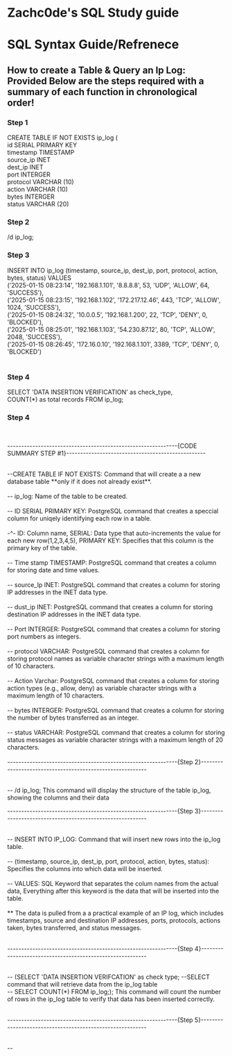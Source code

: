 <h1> Zachc0de's SQL Study guide </h1>
<h1> SQL Syntax Guide/Refrenece 

<h2> How to create a Table & Query an Ip Log:
<BR><P2>Provided Below are the steps required with a summary of each function in chronological order! </P2></h2>

<h3>Step 1</h3>

<P1>CREATE TABLE IF NOT EXISTS ip_log ( <br>
id SERIAL PRIMARY KEY<BR>
timestamp TIMESTAMP  
source_ip INET <BR>
dest_ip INET <BR>
port INTERGER<BR>
protocol VARCHAR (10)<BR>
action VARCHAR (10)<BR>
bytes INTERGER <BR>
status VARCHAR (20) <BR>

<h3> Step 2</h3> 
<p1> /d ip_log; </p1> 
<Br>

<h3> Step 3</h4>
<p1>INSERT INTO ip_log (timestamp, source_ip, dest_ip, port, protocol, action, bytes, status) VALUES<br>
('2025-01-15 08:23:14', '192.168.1.101', '8.8.8.8', 53, 'UDP', 'ALLOW', 64, 'SUCCESS'),<br>
('2025-01-15 08:23:15', '192.168.1.102', '172.217.12.46', 443, 'TCP', 'ALLOW', 1024, 'SUCCESS'),<br>
('2025-01-15 08:24:32', '10.0.0.5', '192.168.1.200', 22, 'TCP', 'DENY', 0, 'BLOCKED'),<br>
('2025-01-15 08:25:01', '192.168.1.103', '54.230.87.12', 80, 'TCP', 'ALLOW', 2048, 'SUCCESS'),<br>
('2025-01-15 08:26:45', '172.16.0.10', '192.168.1.101', 3389, 'TCP', 'DENY', 0, 'BLOCKED')<br>
</p1>
<br>
<h3> Step 4</h3>
<P1>SELECT 'DATA INSERTION VERIFICATION' as check_type, <br>
  COUNT(*) as total records FROM  ip_log;
</P1>

<h3>Step 4 </h3>

<p1> </p1><br>

-------------------------------------------------------------{CODE SUMMARY STEP #1}--------------------------------------------------
  
</P1>
<br>
<p2> --CREATE TABLE IF NOT EXISTS: Command that will create a a new database table **only if it does not already exist**.<BR><BR>
-- ip_log: Name of the table to be created.<BR><BR>
-- ID SERIAL PRIMARY KEY: PostgreSQL command that creates a speccial column for uniqely identiifying each row in a table. 
  <BR> <BR> -^- ID: Column name, SERIAL: Data type that auto-increments the value for each new row(1,2,3,4,5),
   PRIMARY KEY: Specifies that this column is the primary key of the table.
  <BR><BR>
  -- Time stamp TIMESTAMP: PostgreSQL command that creates a column for storing date and time values.<BR><BR>
  -- source_Ip INET: PostgreSQL command that creates a column for storing IP addresses in the INET data type.<BR><BR>
  -- dust_ip INET: PostgreSQL command that creates a column for storing destination IP addresses in the INET data type.<BR><BR>
  -- Port INTERGER: PostgreSQL command that creates a column for storing port numbers as integers.<BR><BR>
  -- protocol VARCHAR: PostgreSQL command that creates a column for storing protocol names as variable character strings with a maximum length of 10 characters.<BR><BR>
  -- Action Varchar: PostgreSQL command that creates a column for storing action types (e.g., allow, deny) as variable character strings with a maximum length of 10 characters.<BR><BR>
  -- bytes INTERGER: PostgreSQL command that creates a column for storing the number of bytes transferred as an integer.<BR><BR>
  -- status VARCHAR: PostgreSQL command that creates a column for storing status messages as variable character strings with a maximum length of 20 characters.<BR><BR>
  -------------------------------------------------------------{Step 2}----------------------------------------------------------<BR><BR>
  
  -- /d ip_log; This command will display the structure of the table ip_log, showing the columns and their data <BR>
  
  -------------------------------------------------------------{Step 3}----------------------------------------------------------<BR><BR>

  -- INSERT INTO IP_LOG: Command that will insert new rows into the ip_log table.<br><br>
  -- (timestamp, source_ip, dest_ip, port, protocol, action, bytes, status): Specifies the columns into which data will be inserted.<br><br>
  -- VALUES: SQL Keyword that separates the colum names from the actual data, Everything after this keyword is the data that will be inserted into the table.<br><br>
  ** The data is pulled from a a practical example of an IP log, which includes timestamps, source and destination IP addresses, ports, protocols, actions taken, bytes transferred, and     status messages.<br><br>

   -------------------------------------------------------------{Step 4}----------------------------------------------------------<BR><BR>

   -- (SELECT 'DATA INSERTION VERIFCATION' as check type;   --SELECT command that will retrieve data from the ip_log table<br>
   -- SELECT COUNT(*) FROM ip_log;); This command will count the number of rows in the ip_log table to verify that data has been inserted correctly.<br><br>

 -------------------------------------------------------------{Step 5}----------------------------------------------------------<BR><BR>

 --

  
  
  
  
  
  



  




</p2>
